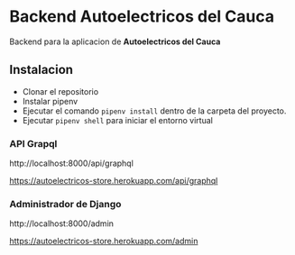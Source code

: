 # Backend Autoelectricos del Cauca

Backend para la aplicacion de **Autoelectricos del Cauca**

## Instalacion

* Clonar el repositorio
* Instalar pipenv
* Ejecutar el comando `pipenv install` dentro de la carpeta del proyecto.
* Ejecutar `pipenv shell` para iniciar el entorno virtual


### API Grapql

http://localhost:8000/api/graphql

https://autoelectricos-store.herokuapp.com/api/graphql  


### Administrador de Django

http://localhost:8000/admin

https://autoelectricos-store.herokuapp.com/admin
